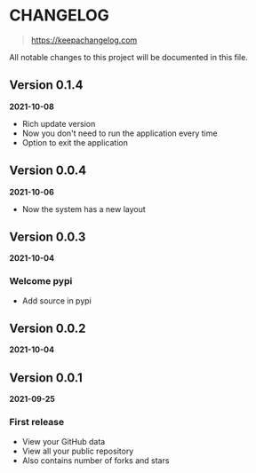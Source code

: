 # CHANGELOG
> https://keepachangelog.com

All notable changes to this project will be documented in this file.

## Version 0.1.4
**2021-10-08**

- Rich update version
- Now you don't need to run the application every time
- Option to exit the application

## Version 0.0.4
**2021-10-06**

- Now the system has a new layout

## Version 0.0.3
**2021-10-04**

### Welcome pypi

- Add source in pypi

## Version 0.0.2
**2021-10-04**

## Version 0.0.1
**2021-09-25**

### First release

- View your GitHub data
- View all your public repository
- Also contains number of forks and stars
